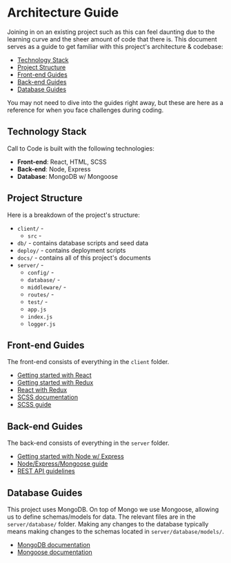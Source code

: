 # Architecture Guide

Joining in on an existing project such as this can feel daunting due to the learning curve and the sheer amount of code that there is. This document serves as a guide to get familiar with this project's architecture & codebase:

- [Technology Stack](#stack)
- [Project Structure](#structure)
- [Front-end Guides](#front-end)
- [Back-end Guides](#back-end)
- [Database Guides](#database)

You may not need to dive into the guides right away, but these are here as a reference for when you face challenges during coding.

## <a name="stack"></a> Technology Stack

Call to Code is built with the following technologies:

- **Front-end**: React, HTML, SCSS
- **Back-end**: Node, Express
- **Database**: MongoDB w/ Mongoose

## <a name="structure"></a> Project Structure

Here is a breakdown of the project's structure:

- `client/` -
  - `src` -
- `db/` - contains database scripts and seed data
- `deploy/` - contains deployment scripts
- `docs/` - contains all of this project's documents
- `server/` -
  - `config/` -
  - `database/` -
  - `middleware/` -
  - `routes/` -
  - `test/` -
  - `app.js`
  - `index.js`
  - `logger.js`

## <a name="front-end"></a> Front-end Guides

The front-end consists of everything in the `client` folder.

- [Getting started with React](https://reactjs.org/tutorial/tutorial.html)
- [Getting started with Redux](https://egghead.io/series/getting-started-with-redux)
- [React with Redux](https://medium.com/@miguelsaddress/a-basic-react-redux-introductory-tutorial-adcc681eeb5e)
- [SCSS documentation](http://sass-lang.com/documentation/)
- [SCSS guide](http://sass-lang.com/guide)

## <a name="back-end"></a> Back-end Guides

The back-end consists of everything in the `server` folder.

- [Getting started with Node w/ Express](https://developer.mozilla.org/en-US/docs/Learn/Server-side/Express_Nodejs)
- [Node/Express/Mongoose guide](https://developer.mozilla.org/en-US/docs/Learn/Server-side/Express_Nodejs/mongoose)
- [REST API guidelines](https://hackernoon.com/restful-api-designing-guidelines-the-best-practices-60e1d954e7c9)

## <a name="database"></a> Database Guides

This project uses MongoDB. On top of Mongo we use Mongoose, allowing us to define schemas/models for data. The relevant files are in the `server/database/` folder. Making any changes to the database typically means making changes to the schemas located in `server/database/models/`.

- [MongoDB documentation](https://docs.mongodb.com/)
- [Mongoose documentation](http://mongoosejs.com/docs/guide.html)
